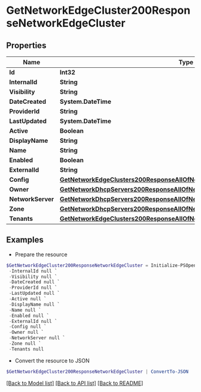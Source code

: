 # GetNetworkEdgeCluster200ResponseNetworkEdgeCluster
## Properties

Name | Type | Description | Notes
------------ | ------------- | ------------- | -------------
**Id** | **Int32** |  | [optional] 
**InternalId** | **String** |  | [optional] 
**Visibility** | **String** |  | [optional] 
**DateCreated** | **System.DateTime** |  | [optional] 
**ProviderId** | **String** |  | [optional] 
**LastUpdated** | **System.DateTime** |  | [optional] 
**Active** | **Boolean** |  | [optional] 
**DisplayName** | **String** |  | [optional] 
**Name** | **String** |  | [optional] 
**Enabled** | **Boolean** |  | [optional] 
**ExternalId** | **String** |  | [optional] 
**Config** | [**GetNetworkEdgeClusters200ResponseAllOfNetworkEdgeClustersInnerConfig**](GetNetworkEdgeClusters200ResponseAllOfNetworkEdgeClustersInnerConfig.md) |  | [optional] 
**Owner** | [**GetNetworkDhcpServers200ResponseAllOfNetworkDhcpServersInnerOwner**](GetNetworkDhcpServers200ResponseAllOfNetworkDhcpServersInnerOwner.md) |  | [optional] 
**NetworkServer** | [**GetNetworkDhcpServers200ResponseAllOfNetworkDhcpServersInnerOwner**](GetNetworkDhcpServers200ResponseAllOfNetworkDhcpServersInnerOwner.md) |  | [optional] 
**Zone** | [**GetNetworkDhcpServers200ResponseAllOfNetworkDhcpServersInnerOwner**](GetNetworkDhcpServers200ResponseAllOfNetworkDhcpServersInnerOwner.md) |  | [optional] 
**Tenants** | [**GetNetworkEdgeClusters200ResponseAllOfNetworkEdgeClustersInnerTenantsInner[]**](GetNetworkEdgeClusters200ResponseAllOfNetworkEdgeClustersInnerTenantsInner.md) |  | [optional] 

## Examples

- Prepare the resource
```powershell
$GetNetworkEdgeCluster200ResponseNetworkEdgeCluster = Initialize-PSOpenAPIToolsGetNetworkEdgeCluster200ResponseNetworkEdgeCluster  -Id null `
 -InternalId null `
 -Visibility null `
 -DateCreated null `
 -ProviderId null `
 -LastUpdated null `
 -Active null `
 -DisplayName null `
 -Name null `
 -Enabled null `
 -ExternalId null `
 -Config null `
 -Owner null `
 -NetworkServer null `
 -Zone null `
 -Tenants null
```

- Convert the resource to JSON
```powershell
$GetNetworkEdgeCluster200ResponseNetworkEdgeCluster | ConvertTo-JSON
```

[[Back to Model list]](../README.md#documentation-for-models) [[Back to API list]](../README.md#documentation-for-api-endpoints) [[Back to README]](../README.md)

